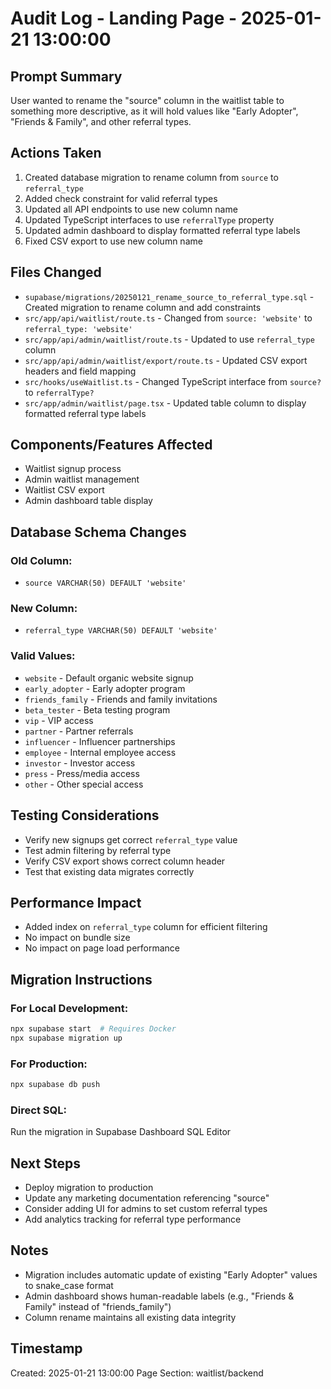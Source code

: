 # Audit Log - Landing Page - 2025-01-21 13:00:00

## Prompt Summary
User wanted to rename the "source" column in the waitlist table to something more descriptive, as it will hold values like "Early Adopter", "Friends & Family", and other referral types.

## Actions Taken
1. Created database migration to rename column from `source` to `referral_type`
2. Added check constraint for valid referral types
3. Updated all API endpoints to use new column name
4. Updated TypeScript interfaces to use `referralType` property
5. Updated admin dashboard to display formatted referral type labels
6. Fixed CSV export to use new column name

## Files Changed
- `supabase/migrations/20250121_rename_source_to_referral_type.sql` - Created migration to rename column and add constraints
- `src/app/api/waitlist/route.ts` - Changed from `source: 'website'` to `referral_type: 'website'`
- `src/app/api/admin/waitlist/route.ts` - Updated to use `referral_type` column
- `src/app/api/admin/waitlist/export/route.ts` - Updated CSV export headers and field mapping
- `src/hooks/useWaitlist.ts` - Changed TypeScript interface from `source?` to `referralType?`
- `src/app/admin/waitlist/page.tsx` - Updated table column to display formatted referral type labels

## Components/Features Affected
- Waitlist signup process
- Admin waitlist management
- Waitlist CSV export
- Admin dashboard table display

## Database Schema Changes
### Old Column:
- `source VARCHAR(50) DEFAULT 'website'`

### New Column:
- `referral_type VARCHAR(50) DEFAULT 'website'`

### Valid Values:
- `website` - Default organic website signup
- `early_adopter` - Early adopter program
- `friends_family` - Friends and family invitations
- `beta_tester` - Beta testing program
- `vip` - VIP access
- `partner` - Partner referrals
- `influencer` - Influencer partnerships
- `employee` - Internal employee access
- `investor` - Investor access
- `press` - Press/media access
- `other` - Other special access

## Testing Considerations
- Verify new signups get correct `referral_type` value
- Test admin filtering by referral type
- Verify CSV export shows correct column header
- Test that existing data migrates correctly

## Performance Impact
- Added index on `referral_type` column for efficient filtering
- No impact on bundle size
- No impact on page load performance

## Migration Instructions
### For Local Development:
```bash
npx supabase start  # Requires Docker
npx supabase migration up
```

### For Production:
```bash
npx supabase db push
```

### Direct SQL:
Run the migration in Supabase Dashboard SQL Editor

## Next Steps
- Deploy migration to production
- Update any marketing documentation referencing "source"
- Consider adding UI for admins to set custom referral types
- Add analytics tracking for referral type performance

## Notes
- Migration includes automatic update of existing "Early Adopter" values to snake_case format
- Admin dashboard shows human-readable labels (e.g., "Friends & Family" instead of "friends_family")
- Column rename maintains all existing data integrity

## Timestamp
Created: 2025-01-21 13:00:00
Page Section: waitlist/backend